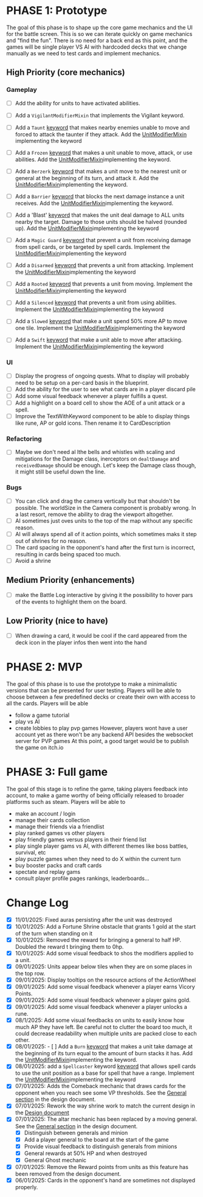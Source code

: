 # PHASE 1: Prototype

The goal of this phase is to shape up the core game mechanics and the UI for the battle screen. This is so we can iterate quickly on game mechanics and "find the fun".
There is no need for a back end as this point, and the games will be single player VS AI with hardcoded decks that we change manually as we need to test cards and implement mechanics.

## High Priority (core mechanics)

### Gameplay

- [ ] Add the ability for units to have activated abilities.
- [ ] Add a `VigilantModifierMixin` that implements the Vigilant keyword.
- [ ] Add a `Taunt` [keyword](packages/engine/src/unit/keywords.ts) that makes nearby enemies unable to move and forced to attack the taunter if they attack. Add the [UnitModifierMixin](packages/engine/src/unit/modifier-mixins/unit-modifier-mixin.ts) implementing the keyword
- [ ] Add a `Frozen` [keyword](packages/engine/src/unit/keywords.ts) that makes a unit unable to move, attack, or use abilities. Add the [UnitModifierMixin](packages/engine/src/unit/modifier-mixins/unit-modifier-mixin.ts)implementing the keyword.
- [ ] Add a `Berzerk` [keyword](packages/engine/src/unit/keywords.ts) that makes a unit move to the nearest unit or general at the beginning of its turn, and attack it. Add the [UnitModifierMixin](packages/engine/src/unit/modifier-mixins/unit-modifier-mixin.ts)implementing the keyword.
- [ ] Add a `Barrier` [keyword](packages/engine/src/unit/keywords.ts) that blocks the next damage instance a unit receives. Add the [UnitModifierMixin](packages/engine/src/unit/modifier-mixins/unit-modifier-mixin.ts)implementing the keyword.
- [ ] Add a 'Blast' [keyword](packages/engine/src/unit/keywords.ts) that makes the unit deal damage to ALL units nearby the target. Damage to those units should be halved (rounded up). Add the [UnitModifierMixin](packages/engine/src/unit/modifier-mixins/unit-modifier-mixin.ts)implementing the keyword
- [ ] Add a `Magic Guard` [keyword](packages/engine/src/unit/keywords.ts) that prevent a unit from receiving damage from spell cards, or be targeted by spell cards. Implement the [UnitModifierMixin](packages/engine/src/unit/modifier-mixins/unit-modifier-mixin.ts)implementing the keyword
- [ ] Add a `Disarmed` [keyword](packages/engine/src/unit/keywords.ts) that prevents a unit from attacking. Implement the [UnitModifierMixin](packages/engine/src/unit/modifier-mixins/unit-modifier-mixin.ts)implementing the keyword
- [ ] Add a `Rooted` [keyword](packages/engine/src/unit/keywords.ts) that prevents a unit from moving. Implement the [UnitModifierMixin](packages/engine/src/unit/modifier-mixins/unit-modifier-mixin.ts)implementing the keyword
- [ ] Add a `Silenced` [keyword](packages/engine/src/unit/keywords.ts) that prevents a unit from using abilities. Implement the [UnitModifierMixin](packages/engine/src/unit/modifier-mixins/unit-modifier-mixin.ts)implementing the keyword
- [ ] Add a `Slowed` [keyword](packages/engine/src/unit/keywords.ts) that make a unit spend 50% more AP to move one tile. Implement the [UnitModifierMixin](packages/engine/src/unit/modifier-mixins/unit-modifier-mixin.ts)implementing the keyword
- [ ] Add a `Swift` [keyword](packages/engine/src/unit/keywords.ts) that make a unit able to move after attacking. Implement the [UnitModifierMixin](packages/engine/src/unit/modifier-mixins/unit-modifier-mixin.ts)implementing the keyword


### UI

- [ ] Display the progress of ongoing quests. What to display will probably need to be setup on a per-card basis in the blueprint.
- [ ] Add the ability for the user to see what cards are in a player discard pile
- [ ] Add some visual feedback whenever a player fulfills a quest.
- [ ] Add a highlight on a board cell to show the AOE of a unit attack or a spell.
- [ ] Improve the TextWithKeyword component to be able to display things like rune, AP or gold icons. Then rename it to CardDescription

### Refactoring

- [ ] Maybe we don't need al lthe bells and whistles with scaling and mitigations for the Damage class, inerceptors on `dealtDamage` and `receivedDamage` should be enough. Let's keep the Damage class though, it might still be useful down the line.

### Bugs

- [ ] You can click and drag the camera vertically but that shouldn't be possible. The worldSize in the Camera component is probably wrong. In a last resort, remove the ability to drag the viewport altogether.
- [ ] AI sometimes just oves units to the top of the map without any specific reason.
- [ ] AI will always spend all of it action points, which sometimes maks it step out of shrines for no reason.
- [ ] The card spacing in the opponent's hand after the first turn is incorrect, resulting in cards being spaced too much.
- [ ] Avoid a shrine

## Medium Priority (enhancements)

- [ ] make the Battle Log interactive by giving it the possibility to hover pars of the events to highlight them on the board.

## Low Priority (nice to have)

- [ ] When drawing a card, it would be cool if the card appeared from the deck icon in the player infos then went into the hand


# PHASE 2: MVP

The goal of this phase is to use the prototype to make a minimalistic versions that can be presented for user testing.
Players will be able to choose between a few predefined decks or create their own with access to all the cards.
Players will be able 
- follow a game tutorial
- play vs AI 
- create lobbies to play pvp games
However, players wont have a user account yet as there won't be any backend API besides the websocket server for PVP games
At this point, a good target would be to publish the game on itch.io

# PHASE 3: Full game

The goal of this stage is to refine the game, taking players feedback into account, to make a game worthy of being officially released to broader platforms such as steam.
Players will be able to
- make an account / login
- manage their cards collection
- manage their friends via a friendlist
- play ranked games vs other players
- play friendly games versus players in their friend list
- play single player gams vs AI, with different themes like boss battles, survival, etc
- play puzzle games when they need to do X within the current turn
- buy booster packs and craft cards
- spectate and replay gams
- consult player profile pages rankings, leaderboards...

# Change Log

- [x] 11/01/2025: Fixed auras persisting after the unit was destroyed
- [x] 10/01/2025: Add a Fortune Shrine obstacle that grants 1 gold at the start of the turn when standing on it
- [x] 10/01/2025: Removed the reward for bringing a general to half HP. Doubled the reward t bringing them to 0hp.
- [x] 10/01/2025: Add some visual feedback to shos the modifiers applied to a unit.
- [x] 09/01/2025: Units appear below tiles when they are on some places in the top row.
- [x] 09/01/2025: Display tooltips on the resource actions of the ActionWheel
- [x] 09/01/2025: Add some visual feedback whenever a player earns Vicory Points.
- [x] 09/01/2025: Add some visual feedback whenever a player gains gold.
- [x] 09/01/2025: Add some visual feedback whenever a player unlocks a rune.
- [x] 08/1/2025: Add some visual feedbacks on units to easily know how much AP they have left. Be careful not to clutter the board too much, it could decrease readability when multiple units are packed close to each other.
- [x] 08/01/2025: - [ ] Add a `Burn` [keyword](packages/engine/src/unit/keywords.ts) that makes a unit take damage at the beginning of its turn equal to the amount of burn stacks it has. Add the [UnitModifierMixin](packages/engine/src/unit/modifier-mixins/unit-modifier-mixin.ts)implementing the keyword.
- [x] 08/01/2025: add a `Spellcaster` keyword [keyword](packages/engine/src/unit/keywords.ts) that allows spell cards to use the unit position as a base for spell that have a range. Implement the [UnitModifierMixin](packages/engine/src/unit/modifier-mixins/unit-modifier-mixin.ts)implementing the keyword
- [x] 07/01/2025: Adds the Comeback mechanic that draws cards for the opponent when you reach see some VP thresholds. See the [General section](docs/DESIGN_DOCUMENT.md#comeback-mechanic) in the design document.
- [x] 07/01/2025: Rework the way shrine work to match the current design in the [Design document](docs/DESIGN_DOCUMENT.md#shrines)
- [x] 07/01/2025: The altar mechanic has been replaced by a moving general. See the [General section](docs/DESIGN_DOCUMENT.md#generals) in the design document.
  - [x] Distinguish between generals and minion
  - [x] Add a player general to the board at the start of the game
  - [x] Provide visual feedback to distinguish generals from minions 
  - [x] General rewards at 50% HP and when destroyed
  - [x] General Ghost mechanic
- [X] 07/01/2025: Remove the Reward points from units as this feature has been removed from the design document.
- [x] 06/01/2025: Cards in the opponent's hand are sometimes not displayed properly.